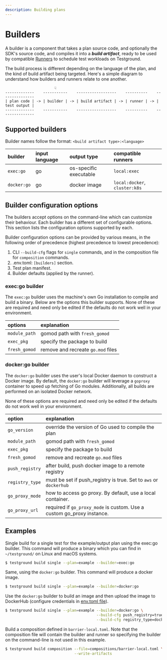 ```yaml
---
description: Building plans
---
```


# Builders

A builder is a component that takes a plan source code, and optionally the SDK's source code, and compiles it into a _**build artifact**_, ready to be used by compatible [Runners](runners.md) to schedule test workloads on Testground.

The build process is different depending on the language of the plan, and the kind of build artifact being targeted. Here's a simple diagram to understand how builders and runners relate to one another.

```text
                      ☟
-------------    -----------    ------------------    ----------    ---------------
| plan code | -> | builder | -> | build artifact | -> | runner | -> | test output |
-------------    -----------    ------------------    ----------    ---------------
```

## Supported builders

Builder names follow the format: `<build artifact type>:<language>`

| builder | input language | output type | compatible runners |
| :--- | :--- | :--- | :--- |
| `exec:go` | go | os-specific executable | `local:exec` |
| `docker:go` | go | docker image | `local:docker`, `cluster:k8s` |

## Builder configuration options

The builders accept options on the command-line which can customize their behaviour. Each builder has a different set of configurable options. This section lists the configuration options supported by each.

Builder configuration options can be provided by various means, in the following order of precedence \(highest precedence to lowest precedence\):

1. CLI `--build-cfg` flags for `single` commands, and in the composition file for `composition` commands.
2.  .env.toml: `[builders]` section.
3. Test plan manifest.
4. Builder defaults \(applied by the runner\).

### exec:go builder

The `exec:go` builder uses the machine's own Go installation to compile and build a binary. Below are the options this builder supports. None of these are required and need only be edited if the defaults do not work well in your environment.‌

| options | explanation |
| :--- | :--- |
| `module_path` | gomod path with `fresh_gomod` |
| `exec_pkg` | specify the package to build |
| `fresh_gomod` | remove and recreate `go.mod` files |

### docker:go builder

The `docker:go` builder uses the user's local Docker daemon to construct a Docker image. By default, the `docker:go` builder will leverage a `goproxy` container to speed up fetching of Go modules. Additionally, all builds are performed on an isolated Docker network.‌

None of these options are required and need only be edited if the defaults do not work well in your environment.‌

| option | explanation |
| :--- | :--- |
| `go_version` | override the version of Go used to compile the plan |
| `module_path` | gomod path with `fresh_gomod` |
| `exec_pkg` | specify the package to build |
| `fresh_gomod` | remove and recreate `go.mod` files |
| `push_registry` | after build, push docker image to a remote registry |
| `registry_type` | must be set if push\_registry is true. Set to `aws` or `dockerhub` |
| `go_proxy_mode` | how to access go proxy. By default, use a local container. |
| `go_proxy_url` | required if `go_proxy_mode` is custom. Use a custom go\_proxy instance. |

## Examples

Single build for a single test for the example/output plan using the exec:go builder. This command will produce a binary which you can find in `~/testground/` on Linux and macOS systems.

```bash
$ testground build single --plan=example --builder=exec:go
```

Same, using the `docker:go` builder. This command will produce a docker image.

```bash
$ testground build single --plan=example --builder=docker:go
```

Use the `docker:go` builder to build an image and then upload the image to DockerHub \(configure credentials in [env.toml file](../getting-started.md)\).

```bash
$ testground build single --plan=example --builder=docker:go \
                                         --build-cfg push_registry=true \
                                         --build-cfg registry_type=dockerhub
```

Build a composition defined in `barrier-local.toml`. Note that the composition file will contain the builder and runner so specifying the builder on the command-line is not used in this example.

```bash
$ testground build composition --file=compositions/barrier-local.toml \
                               --write-artifacts
```


